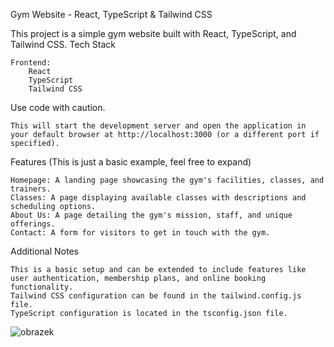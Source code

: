 Gym Website - React, TypeScript & Tailwind CSS

This project is a simple gym website built with React, TypeScript, and Tailwind CSS.
Tech Stack

    Frontend:
        React
        TypeScript
        Tailwind CSS

Use code with caution.

    This will start the development server and open the application in your default browser at http://localhost:3000 (or a different port if specified).

Features (This is just a basic example, feel free to expand)

    Homepage: A landing page showcasing the gym's facilities, classes, and trainers.
    Classes: A page displaying available classes with descriptions and scheduling options.
    About Us: A page detailing the gym's mission, staff, and unique offerings.
    Contact: A form for visitors to get in touch with the gym.

Additional Notes

    This is a basic setup and can be extended to include features like user authentication, membership plans, and online booking functionality.
    Tailwind CSS configuration can be found in the tailwind.config.js file.
    TypeScript configuration is located in the tsconfig.json file.
    
![obrazek](https://github.com/ser888gio/gym-page/assets/104572860/005e1577-09f4-4283-b383-bb8887b36bff)


